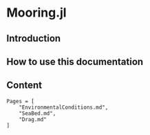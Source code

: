 # Mooring.jl

## Introduction

## How to use this documentation

## Content
```@contents
Pages = [
    "EnvironmentalConditions.md",
    "SeaBed.md",
    "Drag.md"
]
```

